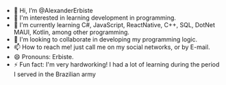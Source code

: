 - 👋 Hi, I’m @AlexanderErbiste
- 👀 I'm interested in learning development in programming.
- 🌱 I'm currently learning C#, JavaScript, ReactNative, C++, SQL, DotNet MAUI, Kotlin, among other programming.
- 💞️ I'm looking to collaborate in developing my programming logic.
- 📫 How to reach me! just call me on my social networks, or by E-mail.
- 😄 Pronouns: Erbiste.
- ⚡ Fun fact: I'm very hardworking! I had a lot of learning during the period I served in the Brazilian army

<!---
AlexanderErbiste/AlexanderErbiste is a ✨ special ✨ repository because its `README.md` (this file) appears on your GitHub profile.
You can click the Preview link to take a look at your changes.
--->
